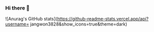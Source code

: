 ### Hi there 👋
![Anurag's GitHub stats](https://github-readme-stats.vercel.app/api?username=
jangwon3828&show_icons=true&theme=dark)
<!--
**jangwon3828/jangwon3828** is a ✨ _special_ ✨ repository because its `README.md` (this file) appears on your GitHub profile.


Here are some ideas to get you started:

- 🔭 I’m currently working on ...
- 🌱 I’m currently learning ...
- 👯 I’m looking to collaborate on ...
- 🤔 I’m looking for help with ...
- 💬 Ask me about ...
- 📫 How to reach me: ...
- 😄 Pronouns: ...
- ⚡ Fun fact: ...
-->
